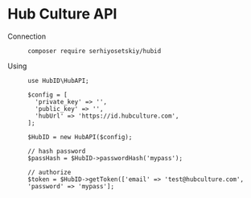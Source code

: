 # Hub Culture API

<dl>
  <dt>Connection</dt>
  <dd>

    composer require serhiyosetskiy/hubid
  </dd>
  <dt>Using</dt>
  <dd>

    use HubID\HubAPI;
    
    $config = [
      'private_key' => '',
      'public_key' => '',
      'hubUrl' => 'https://id.hubculture.com',
    ];

    $HubID = new HubAPI($config);
    
    // hash password
    $passHash = $HubID->passwordHash('mypass');

    // authorize
    $token = $HubID->getToken(['email' => 'test@hubculture.com', 'password' => 'mypass'];
  </dd>
</dl>
